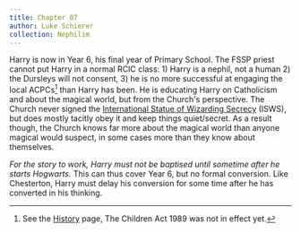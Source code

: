 ```yaml
---
title: Chapter 07
author: Luke Schierer
collection: Nephilim
---
```


Harry is now in Year 6, his final year of Primary School. The FSSP priest
cannot put Harry in a normal RCIC class: 1) Harry is a nephil, not a human 2)
the Dursleys will not consent, 3) he is no more successful at engaging the local
ACPCs[^20210604-8] than Harry has been. He is educating Harry on Catholicism
and about the magical world, but from the Church's perspective. The Church
never signed the [International Statue of Wizarding Secrecy][ISWS] (ISWS),
but does mostly tacitly obey it and keep things quiet/secret. As a result
though, the Church knows far more about the magical world than anyone magical
would suspect, in some cases more than they know about themselves.

_For the story to work, Harry must not be baptised until sometime after he
starts Hogwarts._ This can thus cover Year 6, but no formal
conversion. Like Chesterton, Harry must delay his conversion for some time
after he has converted in his thinking.

[^20210604-8]: See the [History] page, The Children Act 1989 was not in effect yet.

[History]: /harrypedia/history//

[ISWS]: /harrypedia/culture//
